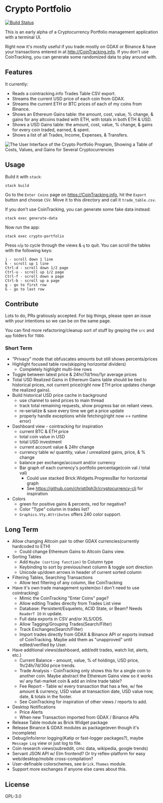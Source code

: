# Crypto Portfolio

[![Build Status](https://travis-ci.org/prikhi/crypto-portfolio.svg?branch=master)](https://travis-ci.org/prikhi/crypto-portfolio)

This is an early alpha of a Cryptocurrency Portfolio management application
with a terminal UI.

Right now it's mostly useful if you trade mostly on GDAX or Binance & have your
transactions entered in at http://CoinTracking.info. If you don't use
CoinTracking, you can generate some randomized data to play around with.

## Features

It currently:

* Reads a cointracking.info Trades Table CSV export.
* Streams the current USD price of each coin from GDAX.
* Streams the current ETH or BTC prices of each of my coins from Binance.
* Shows an Ethereum Gains table: the amount, cost, value, % change, & gains for
  any altcoins traded with ETH, with totals in both ETH & USD.
* Shows a USD Gains table: the amount, cost, value, % change, & gains for every
  coin traded, earned, & spent.
* Shows a list of all Trades, Income, Expenses, & Transfers.

![The User Interface of the Crypto Portfolio Program, Showing a Table of Costs, Values, and Gains for Several Cryptocurrencies](http://bugs.sleepanarchy.com/projects/crypto-portfolio/repository/revisions/master/entry/screenshot.png "KSP Automation Screenshot")


## Usage

Build it with `stack`:

    stack build

Go to the `Enter Coins` page on https://CoinTracking.info, hit the `Export`
button and choose `CSV`. Move it to this directory and call it
`trade_table.csv`.

If you don't use CoinTracking, you can generate some fake data instead:

    stack exec generate-data

Now run the app:

    stack exec crypto-portfolio

Press `n`/`p` to cycle through the views & `q` to quit. You can scroll the
tables with the following keys:

    j - scroll down 1 line
    k - scroll up 1 line
    Ctrl-d - scroll down 1/2 page
    Ctrl-u - scroll up 1/2 page
    Ctrl-f - scroll down a page
    Ctrl-b - scroll up a page
    g - go to first row
    G - go to last row


## Contribute

Lots to do, PRs gratiously accepted. For big things, please open an issue with
your intentions so we can be on the same page.

You can find more refactoring/cleanup sort of stuff by greping the `src` and
`app` folders for `TODO`.

### Short Term

* "Privacy" mode that obfuscates amounts but still shows percents/prices
* Highlight focused table row(skipping horizontal dividers) 
    * Completely highlight multi-line rows
* Toggle between latest price & 24hr/7d/1mo/1yr average prices
* Total USD Realized Gains in Ethereum Gains table should be tied to historical
  prices, not current price(right now ETH price updates change the realized
  gains).
* Build historical USD price cache in background
    * use channel to send prices to main thread
    * track total remaining requests, show progress bar on reliant views.
    * re-serialize & save every time we get a price update
    * properly handle exceptions while fetching(right now == runtime error)
* Dashboard view - cointracking for inspiration
    * current BTC & ETH price
    * total coin value in USD
    * total USD investment
    * current account value & 24hr change
    * currency table w/ quantity, value / unrealized gains, price, & % change
    * balance per exchange/account and/or currency
    * Bar graph of each currency's portfolio percentage(coin val / total val)
        * Could use stacked Brick.Widgets.ProgressBar for horizontal graph
        * See https://github.com/christ0ph3r/cryptocurrency-cli for inspiration
* Colors
    * green for positive gains & percents, red for negative?
    * Color "Type" column in trades list?
    * `Graphics.Vty.Attributes` offers 240 color support.

## Long Term

* Allow changing Altcoin pair to other GDAX currencies(currently hardcoded to ETH)
    * Could change Ethereum Gains to Altcoin Gains view.
* Sorting Tables
    * Add `Maybe (sorting function)` to Column type
    * Keybinding to sort by previous/next column & toggle sort direction
    * Unicode up/down arrows in header of current sorted column
* Filtering Tables, Searching Transactions
    * Allow text filtering of any column, like CoinTracking
* Have it's own trade management system(so I don't need to use cointracking)
    * Mimic the CoinTracking "Enter Coins" page?
    * Allow editing Trades directly from Trades List view
    * Database: Persistent/Esqueleto, ACID State, or Beam? Needs `ReaderT IO`
      in update.
    * Full data exports in CSV and/or XLS/ODS.
    * Allow Tagging/Grouping Trades(Search/Filter)
    * Track Exchanges(Search/Filter)
    * Import trades directly from GDAX & Binance API or exports instead of
      CoinTracking. Maybe add them as "unapproved" until edited/verified by
      User.
* Have additional views(dashboard, add/edit trades, watch list, alerts, etc.)
    * Current Balance - amount, value, % of holdings, USD price, 1h/24h/7d/30d
      price trends.
    * Trade Analysis - CoinTracking only shows this for a single coin to
      another coin. Maybe abstract the Ethereum Gains view so it works w/ any
      fiat-market coin & add an inline trade table?
    * Fee Report - Table w/ every transaction that has a fee, w/ fee amount &
      currency, USD value at transaction date, USD value now, date, & totals in
      the footer.
    * See CoinTracking for inspiration of other views / reports to add.
* Desktop Notifications
    * Price Alerts
    * When new Transaction imported from GDAX / Binance APIs
* Release Table module as Brick Widget package
* Release Binance & GDAX modules as package(even though it's incomplete)
* Debug/info/error logging(Katip or fast-logger packages?), maybe `Message Log`
  view or just log to file.
* Coin research views(subreddit, cmc data, wikipedia, google trends)
* Servant JSON API w/ Elm frontend? Or try reflex-platform for easy
  web/desktop/mobile cross-compilation?
* User-definable colorschemes, see `Brick.Themes` module.
* Support more exchanges if anyone else cares about this.


## License

GPL-3.0
